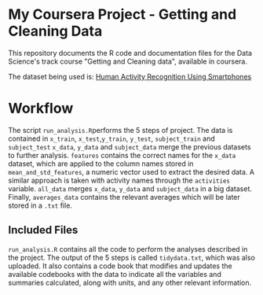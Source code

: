 My Coursera Project - Getting and Cleaning Data 
==========================================

This repository documents the R code and documentation files for the Data Science's track course "Getting and Cleaning data", available in coursera.

The dataset being used is: [Human Activity Recognition Using Smartphones](http://archive.ics.uci.edu/ml/datasets/Human+Activity+Recognition+Using+Smartphones)

# Workflow

The script `run_analysis.R`performs the 5 steps of project.
The data is contained in `x_train`, `x_test`,`y_train`, `y_test`, `subject_train` and `subject_test` 
`x_data`, `y_data` and `subject_data` merge the previous datasets to further analysis.
`features` contains the correct names for the `x_data` dataset, which are applied to the column names stored in `mean_and_std_features`, a numeric vector used to extract the desired data.
A similar approach is taken with activity names through the `activities` variable.
`all_data` merges `x_data`, `y_data` and `subject_data` in a big dataset.
Finally, `averages_data` contains the relevant averages which will be later stored in a `.txt` file. 

## Included Files
`run_analysis.R` contains all the code to perform the analyses described in the project. 
The output of the 5 steps is called `tidydata.txt`, which was also uploaded. It also contains a code book that modifies and updates the available codebooks with the data to indicate all the variables and summaries calculated, along with units, and any other relevant information.
